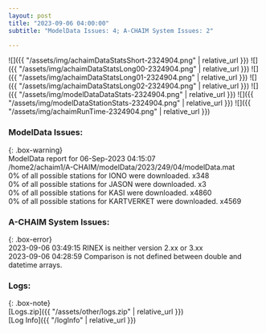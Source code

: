 ```yaml
---
layout: post
title: "2023-09-06 04:00:00"
subtitle: "ModelData Issues: 4; A-CHAIM System Issues: 2"

---
```


![]({{ "/assets/img/achaimDataStatsShort-2324904.png" | relative_url }})
![]({{ "/assets/img/achaimDataStatsLong00-2324904.png" | relative_url }})
![]({{ "/assets/img/achaimDataStatsLong01-2324904.png" | relative_url }})
![]({{ "/assets/img/achaimDataStatsLong02-2324904.png" | relative_url }})
![]({{ "/assets/img/modelDataDataStats-2324904.png" | relative_url }})
![]({{ "/assets/img/modelDataStationStats-2324904.png" | relative_url }})
![]({{ "/assets/img/achaimRunTime-2324904.png" | relative_url }})


### ModelData Issues:  
  
{: .box-warning}  
 ModelData report for 06-Sep-2023 04:15:07   
 /home2/achaim1/A-CHAIM/modelData/2023/249/04/modelData.mat   
 0% of all possible stations for IONO were downloaded. x348   
 0% of all possible stations for JASON were downloaded. x3   
 0% of all possible stations for KASI were downloaded. x4860   
 0% of all possible stations for KARTVERKET were downloaded. x4569   
  
### A-CHAIM System Issues:  
  
{: .box-error}  
2023-09-06 03:49:15 RINEX is neither version 2.xx or 3.xx  
2023-09-06 04:28:59 Comparison is not defined between double and datetime arrays.  

### Logs:  
  
{: .box-note}  
[Logs.zip]({{ "/assets/other/logs.zip" | relative_url }})  
[Log Info]({{ "/logInfo" | relative_url }})  
